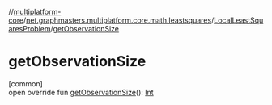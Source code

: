 //[multiplatform-core](../../../index.md)/[net.graphmasters.multiplatform.core.math.leastsquares](../index.md)/[LocalLeastSquaresProblem](index.md)/[getObservationSize](get-observation-size.md)

# getObservationSize

[common]\
open override fun [getObservationSize](get-observation-size.md)(): [Int](https://kotlinlang.org/api/latest/jvm/stdlib/kotlin/-int/index.html)

